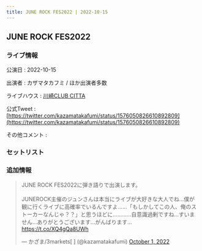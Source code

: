 ```yaml
---
title: JUNE ROCK FES2022 | 2022-10-15
---
```

## JUNE ROCK FES2022

### ライブ情報

公演日
:    2022-10-15

出演者
:    カザマタカフミ / ほか出演者多数

ライブハウス
:    [川崎CLUB CITTA](livehouse045.html)

公式Tweet
:    [https://twitter.com/kazamatakafumi/status/1576050826610892809](https://twitter.com/kazamatakafumi/status/1576050826610892809)

その他コメント
:    

### セットリスト



### 追加情報



<blockquote class="twitter-tweet"><p lang="ja" dir="ltr">JUNE ROCK FES2022に弾き語りで出演します。<br><br>JUNEROCK主催のジュンさんは本当にライブが大好きな大人でね…僕が観に行くライブに高確率でいるんですよ……「もしかしてこの人、俺のストーカーなんじゃ？？」と思うほどに…………自意識過剰ですね…すいません…ありがとうございます…がんばります… <a href="https://t.co/XQ4gQa8UWh">https://t.co/XQ4gQa8UWh</a></p>&mdash; かざま/3markets[ ] (@kazamatakafumi) <a href="https://twitter.com/kazamatakafumi/status/1576050826610892809?ref_src=twsrc%5Etfw">October 1, 2022</a></blockquote>
<script async src="https://platform.twitter.com/widgets.js" charset="utf-8"></script>


